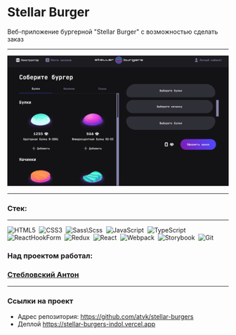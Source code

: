 # Stellar Burger

Веб-приложение бургерной "Stellar Burger" с возможностью сделать заказ

---

<img src="./src/images/stage.png">

---

### Cтек:

---

<div id="stack">
  <img id="stack-img" src="./src/images/stack/html5-original.svg" title="HTML5" alt="HTML5" width="50px" height="50px">&nbsp
  <img id="stack-img" src="./src/images/stack/css3-original.svg" title="CSS3" alt="CSS3" width="50px" height="50px">&nbsp
  <img id="stack-img" src="./src/images/stack/sass-original.svg" title="Sass\Scss" alt="Sass\Scss" width="50px" height="50px">&nbsp
  <img id="stack-img" src="./src/images/stack/javascript-original.svg" title="JavaScript" alt="JavaScript" width="50px" height="50px">&nbsp
  <img id="stack-img" src="./src/images/stack/typescript.svg" title="TypeScript" alt="TypeScript" width="50px" height="50px">&nbsp
  <img id="stack-img" src="./src/images/stack/react-hook-form-logo-only.svg" title="ReactHookForm" alt="ReactHookForm" width="50px" height="50px">&nbsp
  <img id="stack-img" src="./src/images/stack/redux-original.svg" title="Redux" alt="Redux" width="50px" height="50px">&nbsp
  <img id="stack-img" src="./src/images/stack/react-original.svg" title="React" alt="React" width="50px" height="50px">&nbsp
  <img id="stack-img" src="./src/images/stack/webpack-original.svg" title="Webpack" alt="Webpack" width="50px" height="50px">&nbsp
  <img id="stack-img" src="./src/images/stack/storybook-original.svg" title="Storybook" alt="Storybook" width="50px" height="50px">&nbsp
  <img id="stack-img" src="./src/images/stack/git-original.svg" title="Git" alt="Git" width="50px" height="50px">&nbsp
</div>

### Над проектом работал:
<h3><a href="https://github.com/atvk" target="_blank">Стебловский Антон</a></h3>

---


### Ссылки на проект

- Адрес репозитория: https://github.com/atvk/stellar-burgers
- Деплой https://stellar-burgers-indol.vercel.app
